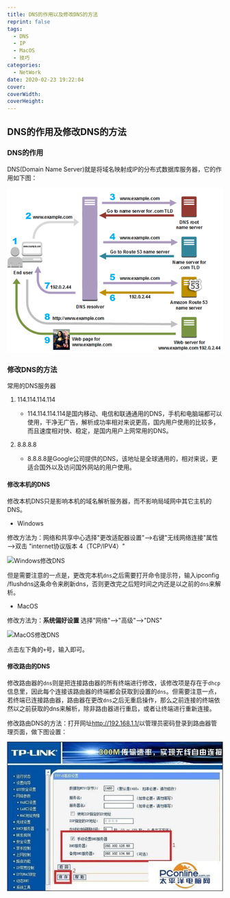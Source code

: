 ```yaml
---
title: DNS的作用以及修改DNS的方法
reprint: false
tags:
  - DNS
  - IP
  - MacOS
  - 技巧
categories:
  - NetWork
date: 2020-02-23 19:22:04
cover:
coverWidth:
coverHeight:
---
```


## DNS的作用及修改DNS的方法

### DNS的作用

DNS(Domain Name Server)就是将域名映射成IP的分布式数据库服务器，它的作用如下图：

![DNS的作用](/images/d53c079e6fee1db686ce716eae654185.png)

### 修改DNS的方法

常用的DNS服务器

1. 114.114.114.114

   * 114.114.114.114是国内移动、电信和联通通用的DNS，手机和电脑端都可以使用，干净无广告，解析成功率相对来说更高，国内用户使用的比较多，而且速度相对快、稳定，是国内用户上网常用的DNS。

2. 8.8.8.8

   * 8.8.8.8是Google公司提供的DNS，该地址是全球通用的，相对来说，更适合国外以及访问国外网站的用户使用。

#### 修改本机的DNS

修改本机DNS只是影响本机的域名解析服务器，而不影响局域网中其它主机的DNS。

- Windows

修改方法为：网络和共享中心选择"更改适配器设置"——>右键"无线网络连接"属性——>双击 "internet协议版本 4（TCP/IPV4）"

![Windows修改DNS](https://s2.loli.net/2023/02/10/qsFXim21QGvxWNl.png)

但是需要注意的一点是，更改完本机`dns`之后需要打开命令提示符，输入ipconfig /flushdns这条命令来刷新dns，否则更改完之后短时间之内还是以之前的`dns`来解析。

- MacOS

修改方法为：**系统偏好设置** 选择"网络"——>"高级"——>"DNS"

![MacOS修改DNS](https://s2.loli.net/2023/02/10/LU8IPc9T1qibtV3.png)

点击左下角的`+`号，输入即可。

#### 修改路由的DNS

修改路由器的`dns`则是把连接路由器的所有终端进行修改，该修改项是存在于`dhcp`信息里，因此每个连接该路由器的终端都会获取到设置的`dns`。但需要注意一点，若终端已连接路由器，路由器在更改`dns`之后无重启操作，那么之前连接的终端依然以之前获取的dns来解析，除非路由器进行重启，或者让终端进行重新连接。

修改路由DNS的方法：打开网址<http://192.168.1.1/>以管理员密码登录到路由器管理页面，做下图设置：

![设置路由器](/images/55cb819382357e4e209031930d8cb003.png)

